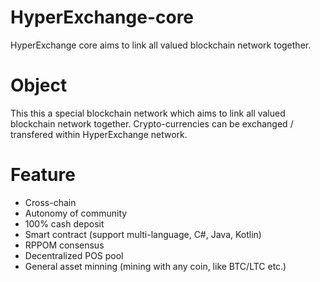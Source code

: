 # HyperExchange-core
HyperExchange core aims to link all valued blockchain network together.

# Object

This this a special blockchain network which aims to link all valued blockchain network together. Crypto-currencies can be exchanged / transfered within HyperExchange network.

# Feature

* Cross-chain
* Autonomy of community
* 100% cash deposit
* Smart contract (support multi-language, C#, Java, Kotlin)
* RPPOM consensus
* Decentralized POS pool
* General asset minning (mining with any coin, like BTC/LTC etc.)
